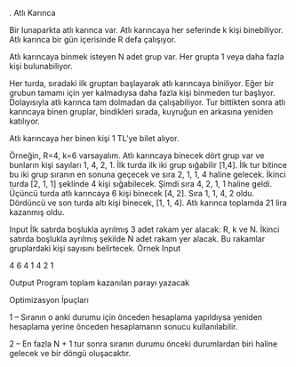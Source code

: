 . Atlı Karınca
 

Bir lunaparkta atlı karınca var. Atlı karıncaya her seferinde k kişi binebiliyor. Atlı karınca bir gün içerisinde R defa çalışıyor.

Atlı karıncaya binmek isteyen N adet grup var. Her grupta 1 veya daha fazla kişi bulunabiliyor.

Her turda, sıradaki ilk gruptan başlayarak atlı karıncaya biniliyor. Eğer bir grubun tamamı için yer kalmadıysa daha fazla kişi binmeden tur başlıyor. Dolayısıyla atlı karınca tam dolmadan da çalışabiliyor. Tur bittikten sonra atlı karıncaya binen gruplar, bindikleri sırada, kuyruğun en arkasına yeniden katılıyor.

Atlı karıncaya her binen kişi 1 TL’ye bilet alıyor.

Örneğin, R=4, k=6 varsayalım. Atlı karıncaya binecek dört grup var ve bunların kişi sayıları 1, 4, 2, 1. İlk turda ilk iki grup sığabilir [1,4]. İlk tur bitince bu iki grup sıranın en sonuna geçecek ve sıra 2, 1, 1, 4 haline gelecek. İkinci turda [2, 1, 1] şeklinde 4 kişi sığabilecek. Şimdi sıra 4, 2, 1, 1 haline geldi. Üçüncü turda atlı karıncaya 6 kişi binecek [4, 2]. Sıra 1, 1, 4, 2 oldu. Dördüncü ve son turda altı kişi binecek, [1, 1, 4]. Atlı karınca toplamda 21 lira kazanmış oldu.

Input
İlk satırda boşlukla ayrılmış 3 adet rakam yer alacak: R, k ve N. İkinci satırda boşlukla ayrılmış şekilde N adet rakam yer alacak. Bu rakamlar gruplardaki kişi sayısını belirtecek. Örnek Input

4 6 4
1 4 2 1

Output
Program toplam kazanılan parayı yazacak 

Optimizasyon İpuçları

1 – Sıranın o anki durumu için önceden hesaplama yapıldıysa yeniden hesaplama yerine önceden hesaplamanın sonucu kullanılabilir.

2 – En fazla N + 1 tur sonra sıranın durumu önceki durumlardan biri haline gelecek ve bir döngü oluşacaktır.   

 
